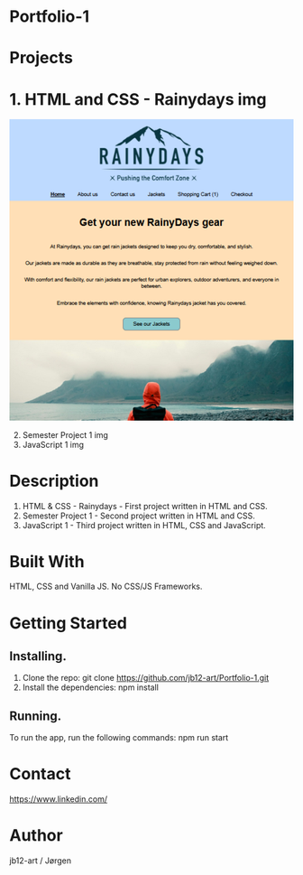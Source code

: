 # Portfolio-1

# Projects

# 1. HTML and CSS - Rainydays img

![alt text](<images/Screenshot 2025-09-30 125550.png>)

2. Semester Project 1 img
3. JavaScript 1 img

# Description

1. HTML & CSS - Rainydays - First project written in HTML and CSS.
2. Semester Project 1 - Second project written in HTML and CSS.
3. JavaScript 1 - Third project written in HTML, CSS and JavaScript.

# Built With

HTML, CSS and Vanilla JS.
No CSS/JS Frameworks.

# Getting Started

## Installing.

1. Clone the repo:
   git clone https://github.com/jb12-art/Portfolio-1.git
2. Install the dependencies:
   npm install

## Running.

To run the app, run the following commands:
npm run start

# Contact

https://www.linkedin.com/

# Author

jb12-art / Jørgen

